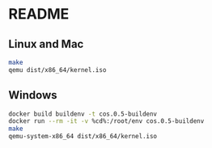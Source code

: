 # README

## Linux and Mac

```bash
make
qemu dist/x86_64/kernel.iso
```

## Windows

```bash
docker build buildenv -t cos.0.5-buildenv
docker run --rm -it -v %cd%:/root/env cos.0.5-buildenv
make
qemu-system-x86_64 dist/x86_64/kernel.iso
```
